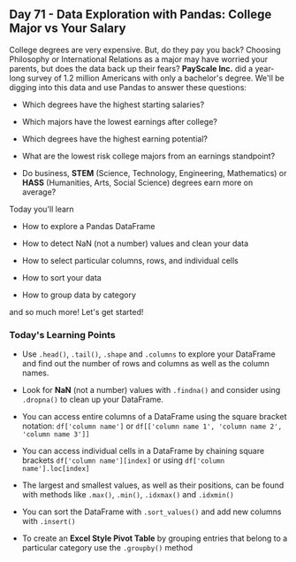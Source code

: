 ## Day 71 - Data Exploration with Pandas: College Major vs Your Salary

College degrees are very expensive. But, do they pay you back? Choosing Philosophy or International Relations as a major may have worried your parents, but does the data back up their fears? __PayScale Inc.__ did a year-long survey of 1.2 million Americans with only a bachelor's degree. We'll be digging into this data and use Pandas to answer these questions:

 - Which degrees have the highest starting salaries? 

 - Which majors have the lowest earnings after college?

 - Which degrees have the highest earning potential?

- What are the lowest risk college majors from an earnings standpoint?

- Do business, __STEM__ (Science, Technology, Engineering, Mathematics) or __HASS__ (Humanities, Arts, Social Science) degrees earn more on average?



Today you'll learn

 - How to explore a Pandas DataFrame

 - How to detect NaN (not a number) values and clean your data

 - How to select particular columns, rows, and individual cells

 - How to sort your data

 - How to group data by category

and so much more! Let's get started!



### Today's Learning Points

 - Use `.head()`, `.tail()`, `.shape` and `.columns` to explore your DataFrame and find out the number of rows and columns as well as the column names.

- Look for __NaN__ (not a number) values with `.findna()` and consider using `.dropna()` to clean up your DataFrame.

- You can access entire columns of a DataFrame using the square bracket notation: `df['column name']` or `df[['column name 1', 'column name 2', 'column name 3']]`

- You can access individual cells in a DataFrame by chaining square brackets `df['column name'][index]` or using `df['column name'].loc[index]`

- The largest and smallest values, as well as their positions, can be found with methods like `.max()`, `.min()`, `.idxmax()` and `.idxmin()`

- You can sort the DataFrame with `.sort_values()` and add new columns with `.insert()`

- To create an __Excel Style Pivot Table__ by grouping entries that belong to a particular category use the `.groupby()` method



